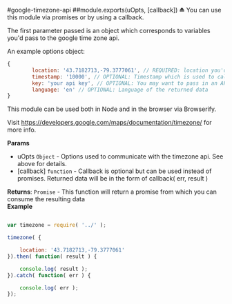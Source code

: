 <a name="module_google-timezone-api"></a>
#google-timezone-api
<a name="exp_module_google-timezone-api"></a>
##module.exports(uOpts, [callback]) ⏏
You can use this module via promises or by using a callback.

The first parameter passed is an object which corresponds to variables
you'd pass to the google time zone api.

An example options object:
```javascript
{
		location: '43.7182713,-79.3777061', // REQUIRED: location you'd like to get timezone info for
		timestamp: '10000', // OPTIONAL: Timestamp which is used to calculate daylight savings if omitted Date.now will be used
		key: 'your api key', // OPTIONAL: You may want to pass in an API key. However it's optional.
		language: 'en' // OPTIONAL: Language of the returned data
}
```
This module can be used both in Node and in the browser via Browserify.

Visit https://developers.google.com/maps/documentation/timezone/ for more info.

**Params**

- uOpts `Object` - Options used to communicate with the timezone api. See above for details.  
- \[callback\] `function` - Callback is optional but can be used instead of promises. Returned data will be in the
								 form of callback( err, result )  

**Returns**: `Promise` - This function will return a promise from which you can consume the resulting data  
**Example**  
```javascript

var timezone = require( '../' );

timezone( {

	location: '43.7182713,-79.3777061'
}).then( function( result ) {

	console.log( result );
}).catch( function( err ) {

	console.log( err );
});
```

